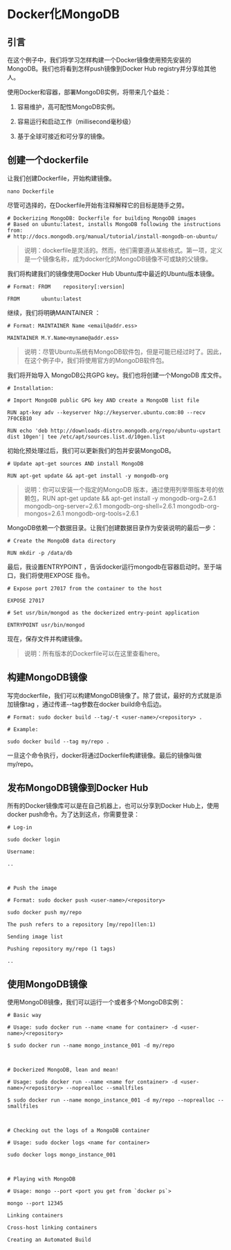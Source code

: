 # Docker化MongoDB

## 引言

在这个例子中，我们将学习怎样构建一个Docker镜像使用预先安装的MongoDB。我们也将看到怎样push镜像到Docker Hub registry并分享给其他人。

使用Docker和容器，部署MongoDB实例，将带来几个益处：

1. 容易维护，高可配性MongoDB实例。

2. 容易运行和启动工作（millisecond毫秒级）

3. 基于全球可接近和可分享的镜像。



## 创建一个dockerfile

让我们创建Dockerfile，开始构建镜像。

	nano Dockerfile

尽管可选择的，在Dockerfile开始有注释解释它的目标是随手之劳。

	# Dockerizing MongoDB: Dockerfile for building MongoDB images
	# Based on ubuntu:latest, installs MongoDB following the instructions from:
	# http://docs.mongodb.org/manual/tutorial/install-mongodb-on-ubuntu/



> 说明：dockerfile是灵活的。然而，他们需要遵从某些格式。第一项，定义是一个镜像名称，成为docker化的MongoDB镜像不可或缺的父镜像。

我们将构建我们的镜像使用Docker Hub Ubuntu库中最近的Ubuntu版本镜像。

	# Format: FROM    repository[:version]

	FROM       ubuntu:latest

继续，我们将明确MAINTAINER ：

	# Format: MAINTAINER Name <email@addr.ess>

	MAINTAINER M.Y.Name<myname@addr.ess>




> 说明：尽管Ubuntu系统有MongoDB软件包，但是可能已经过时了。因此，在这个例子中，我们将使用官方的MongoDB软件包。

我们将开始导入 MongoDB公共GPG key。我们也将创建一个MongoDB 库文件。

	# Installation:

	# Import MongoDB public GPG key AND create a MongoDB list file

	RUN apt-key adv --keyserver hkp://keyserver.ubuntu.com:80 --recv 7F0CEB10

	RUN echo 'deb http://downloads-distro.mongodb.org/repo/ubuntu-upstart dist 10gen'| tee /etc/apt/sources.list.d/10gen.list

初始化预处理过后，我们可以更新我们的包并安装MongoDB。

	# Update apt-get sources AND install MongoDB

	RUN apt-get update && apt-get install -y mongodb-org

> 说明：你可以安装一个指定的MongoDB 版本，通过使用列举带版本号的依赖包，RUN apt-get update && apt-get install -y mongodb-org=2.6.1 mongodb-org-server=2.6.1 mongodb-org-shell=2.6.1 mongodb-org-mongos=2.6.1 mongodb-org-tools=2.6.1

MongoDB依赖一个数据目录。让我们创建数据目录作为安装说明的最后一步：

	# Create the MongoDB data directory

	RUN mkdir -p /data/db

最后，我设置ENTRYPOINT ，告诉docker运行mongodb在容器启动时。至于端口，我们将使用EXPOSE 指令。

	# Expose port 27017 from the container to the host

	EXPOSE 27017

	# Set usr/bin/mongod as the dockerized entry-point application

	ENTRYPOINT usr/bin/mongod

现在，保存文件并构建镜像。

> 说明：所有版本的Dockerfile可以在这里查看here。

## 构建MongoDB镜像

写完dockerfile，我们可以构建MongoDB镜像了。除了尝试，最好的方式就是添加镜像tag ，通过传递--tag参数在docker build命令后边。

	# Format: sudo docker build --tag/-t <user-name>/<repository> .

	# Example:

	sudo docker build --tag my/repo .

一旦这个命令执行，docker将通过Dockerfile构建镜像。最后的镜像叫做my/repo。

## 发布MongoDB镜像到Docker Hub

所有的Docker镜像库可以是在自己机器上，也可以分享到Docker Hub上，使用docker push命令。为了达到这点，你需要登录：

	# Log-in

	sudo docker login

	Username:

	..



	# Push the image

	# Format: sudo docker push <user-name>/<repository>

	sudo docker push my/repo

	The push refers to a repository [my/repo](len:1)

	Sending image list

	Pushing repository my/repo (1 tags)

	..

## 使用MongoDB镜像

使用MongoDB镜像，我们可以运行一个或者多个MongoDB实例：

	# Basic way

	# Usage: sudo docker run --name <name for container> -d <user-name>/<repository>
	
	$ sudo docker run --name mongo_instance_001 -d my/repo



	# Dockerized MongoDB, lean and mean!

	# Usage: sudo docker run --name <name for container> -d <user-name>/<repository> --noprealloc --smallfiles

	$ sudo docker run --name mongo_instance_001 -d my/repo --noprealloc --smallfiles



	# Checking out the logs of a MongoDB container

	# Usage: sudo docker logs <name for container>

	sudo docker logs mongo_instance_001



	# Playing with MongoDB

	# Usage: mongo --port <port you get from `docker ps`> 

	mongo --port 12345

	Linking containers

	Cross-host linking containers

	Creating an Automated Build